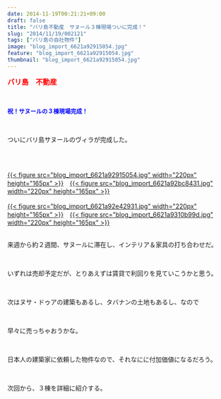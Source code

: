 ```yaml
---
date: 2014-11-19T00:21:21+09:00
draft: false
title: "バリ島不動産　サヌール３棟現場ついに完成！"
slug: "2014/11/19/002121"
tags: ["バリ島の自社物件"]
image: "blog_import_6621a92915054.jpg"
feature: "blog_import_6621a92915054.jpg"
thumbnail: "blog_import_6621a92915054.jpg"
---
```

<p><font color="#ff0000" size="3"><strong>バリ島　不動産</strong></font></p><br/><p><font color="#0000ff" size="2"><strong>祝！サヌールの３棟現場完成！</strong></font></p><br/><p>ついにバリ島サヌールのヴィラが完成した。</p><br/><p><br/><a href="blog_import_6621a92a639dd.jpg">{{< figure src="blog_import_6621a92915054.jpg" width="220px" height="165px" >}}</a>　<a href="blog_import_6621a92d112f9.jpg">{{< figure src="blog_import_6621a92bc8431.jpg" width="220px" height="165px" >}}</a><br/><br/><a href="blog_import_6621a92f87c62.jpg">{{< figure src="blog_import_6621a92e42931.jpg" width="220px" height="165px" >}}</a>　<a href="blog_import_6621a932460fc.jpg">{{< figure src="blog_import_6621a9310b99d.jpg" width="220px" height="165px" >}}</a><br/><br/></p><p>来週から約２週間、サヌールに滞在し、インテリア＆家具の打ち合わせだ。</p><br/><p>いずれは売却予定だが、とりあえずは賃貸で利回りを見ていこうかと思う。</p><br/><p>次はヌサ・ドゥアの建築もあるし、タバナンの土地もあるし、なので</p><br/><p>早々に売っちゃおうかな。</p><br/><p>日本人の建築家に依頼した物件なので、それなにに付加価値になるだろう。</p><br/><p>次回から、３棟を詳細に紹介する。</p><br/><br/>

